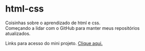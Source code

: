 # html-css
 Coisinhas sobre o aprendizado de html e css.<br>
 Começando a lidar com o GitHub para manter meus repositórios atualizados.

Links para acesso do mini projeto.
<a href="https://jorgeluizz.github.io/html-css/Exercicios/desafio010/android.html"> Clique aqui.</a>